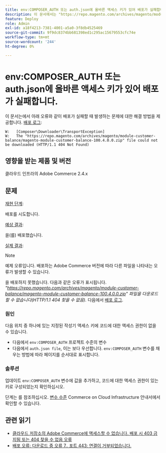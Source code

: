 ```yaml
---
title: env:COMPOSER_AUTH 또는 auth.json에 올바른 액세스 키가 있어 배포가 실패합니다.
description: 이 문서에서는 "https://repo.magento.com/archives/magento/module-customer-balance/magento-module-customer-balance-100.4.0.0.zip 파일을 다운로드할 수 없음(HTTP/1.1 404 찾을 수 없음)" 오류와 함께 배포가 실패하는 경우 발생하는 문제에 대한 해결 방법을 제공합니다.
feature: Deploy
role: Admin
exl-id: a18f4213-7381-4001-a5a0-3f8db4525469
source-git-commit: 9f9dc8374bb681398ed1c295ac15679553cfc74e
workflow-type: tm+mt
source-wordcount: '244'
ht-degree: 0%

---
```


# env:COMPOSER_AUTH 또는 auth.json에 올바른 액세스 키가 있어 배포가 실패합니다.

이 문서는에서 아래 오류와 같이 배포가 실패할 때 발생하는 문제에 대한 해결 방법을 제공합니다. [배포 로그](/docs/commerce-cloud-service/user-guide/develop/test/log-locations#deploy-log):

```
W:   [Composer\Downloader\TransportException]
W:   The "https://repo.magento.com/archives/magento/module-customer-balance/magento-module-customer-balance-100.4.0.0.zip" file could not be downloaded (HTTP/1.1 404 Not Found)
```

## 영향을 받는 제품 및 버전

클라우드 인프라의 Adobe Commerce 2.4.x

## 문제

<u>재현 단계</u>:

배포를 시도합니다.

<u>예상 결과</u>:

을(를) 배포했습니다.

<u>실제 결과</u>:

>[!NOTE]
>
>예제 오류입니다. 배포하는 Adobe Commerce 버전에 따라 다른 파일을 나타내는 오류가 발생할 수 있습니다.

을 배포하지 못했습니다. 다음과 같은 오류가 표시됩니다. *&quot;https://repo.magento.com/archives/magento/module-customer-balance/magento-module-customer-balance-100.4.0.0.zip&quot; 파일을 다운로드할 수 없습니다(HTTP/1.1 404 찾을 수 없음).* 다음에서 [배포 로그](/docs/commerce-cloud-service/user-guide/develop/test/log-locations#deploy-log).

### 원인

다음 위치 중 하나에 있는 지정된 작성기 액세스 키에 코드에 대한 액세스 권한이 없을 수 있습니다.

* 다음에서 `env:COMPOSER_AUTH` 프로젝트 수준의 변수
* 다음에서 `auth.json file`, 이는 보다 우선합니다. `env:COMPOSER_AUTH` 변수를 채우는 방법에 따라 페이지를 순서대로 표시합니다.

### 솔루션

업데이트 `env:COMPOSER_AUTH` 변수에 값을 추가하고, 코드에 대한 액세스 권한이 있는 키로 구성되었는지 확인하십시오.

단계는 를 참조하십시오. [변수 수준](https://experienceleague.adobe.com/en/docs/commerce-cloud-service/user-guide/configure/env/variable-levels) Commerce on Cloud Infrastructure 안내서에서 확인할 수 있습니다.

## 관련 읽기

* [클라우드 저장소의 Adobe Commerce에 액세스할 수 없습니다. 배포 시 403 금지됨 또는 404 찾을 수 없음 오류](/docs/commerce-knowledge-base/kb/troubleshooting/deployment/magento-commerce-cloud-repo-could-not-be-accessed-403-forbidden-or-404-not-found-error-when-deploying.html)
* [배포 오류: 다운로드 중 오류 7.. 포트 443: 연결이 거부되었습니다.](/help/troubleshooting/deployment/deployment-error-downloading-connection-refused-adobe-commerce.md)

